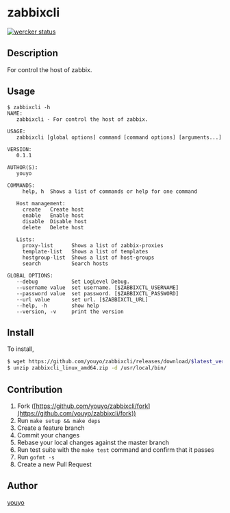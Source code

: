 # zabbixcli

[![wercker status](https://app.wercker.com/status/2357506da6c5b2d9c86652321466787e/s/master "wercker status")](https://app.wercker.com/project/byKey/2357506da6c5b2d9c86652321466787e)

## Description

For control the host of zabbix.

## Usage

```
$ zabbixcli -h
NAME:
   zabbixcli - For control the host of zabbix.

USAGE:
   zabbixcli [global options] command [command options] [arguments...]

VERSION:
   0.1.1

AUTHOR(S):
   youyo

COMMANDS:
     help, h  Shows a list of commands or help for one command

   Host management:
     create   Create host
     enable   Enable host
     disable  Disable host
     delete   Delete host

   Lists:
     proxy-list      Shows a list of zabbix-proxies
     template-list   Shows a list of templates
     hostgroup-list  Shows a list of host-groups
     search          Search hosts

GLOBAL OPTIONS:
   --debug           Set LogLevel Debug.
   --username value  set username. [$ZABBIXCTL_USERNAME]
   --password value  set password. [$ZABBIXCTL_PASSWORD]
   --url value       set url. [$ZABBIXCTL_URL]
   --help, -h        show help
   --version, -v     print the version
```

## Install

To install,

```bash
$ wget https://github.com/youyo/zabbixcli/releases/download/$latest_version/zabbixcli_linux_amd64.zip
$ unzip zabbixcli_linux_amd64.zip -d /usr/local/bin/
```

## Contribution

1. Fork ([https://github.com/youyo/zabbixcli/fork](https://github.com/youyo/zabbixcli/fork))
1. Run `make setup && make deps`
1. Create a feature branch
1. Commit your changes
1. Rebase your local changes against the master branch
1. Run test suite with the `make test` command and confirm that it passes
1. Run `gofmt -s`
1. Create a new Pull Request

## Author

[youyo](https://github.com/youyo)
